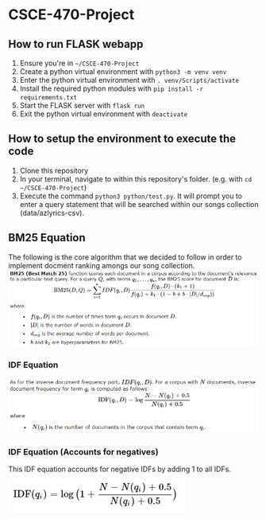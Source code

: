 # CSCE-470-Project

## How to run FLASK webapp
1. Ensure you're in `~/CSCE-470-Project`
1. Create a python virtual environment with `python3 -m venv venv`
1. Enter the python virtual environment with `. venv/Scripts/activate`
1. Install the required python modules with `pip install -r requirements.txt`
1. Start the FLASK server with `flask run`
1. Exit the python virtual environment with `deactivate`

## How to setup the environment to execute the code
1. Clone this repository
2. In your terminal, navigate to within this repository's folder. (e.g. with `cd ~/CSCE-470-Project`)
3. Execute the command `python3 python/test.py`. It will prompt you to enter a query statement that will be searched within our songs collection (data/azlyrics-csv).

## BM25 Equation
The following is the core algorithm that we decided to follow in order to implement docment ranking amongs our song collection.
![BM25 Equation](./imgs/BM25Equation.png)

### IDF Equation
![IDF Equation](./imgs/IDFEquation.png)

### IDF Equation (Accounts for negatives)
This IDF equation accounts for negative IDFs by adding 1 to all IDFs. \
![IDF Accounting for Negatives](./imgs/IDFEquation1.png)
